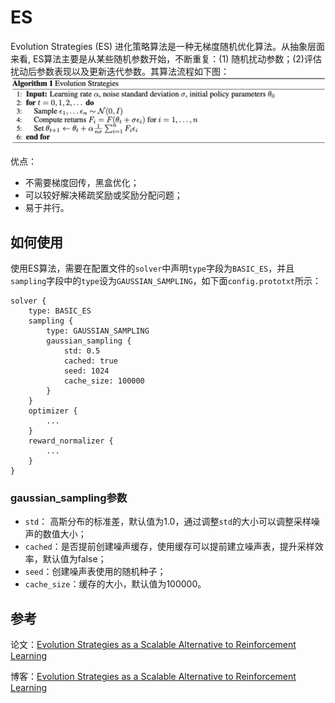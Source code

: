 # ES

Evolution Strategies (ES) 进化策略算法是一种无梯度随机优化算法。从抽象层面来看, ES算法主要是从某些随机参数开始，不断重复：(1) 随机扰动参数；(2)评估扰动后参数表现以及更新迭代参数。其算法流程如下图：
<img src=".images/ES_Algorithm.png"/>

优点：
- 不需要梯度回传，黑盒优化；
- 可以较好解决稀疏奖励或奖励分配问题；
- 易于并行。

## 如何使用
使用ES算法，需要在配置文件的`solver`中声明`type`字段为`BASIC_ES`，并且`sampling`字段中的`type`设为`GAUSSIAN_SAMPLING`，如下面`config.prototxt`所示：
```
solver {
    type: BASIC_ES
    sampling {
        type: GAUSSIAN_SAMPLING
        gaussian_sampling {
            std: 0.5
            cached: true
            seed: 1024
            cache_size: 100000
        }
    }
    optimizer {
        ...
    }
    reward_normalizer {
        ...
    }
}
```

### gaussian_sampling参数
- `std`： 高斯分布的标准差，默认值为1.0，通过调整`std`的大小可以调整采样噪声的数值大小；
- `cached`：是否提前创建噪声缓存，使用缓存可以提前建立噪声表，提升采样效率，默认值为false；
- `seed`：创建噪声表使用的随机种子；
- `cache_size`：缓存的大小，默认值为100000。

## 参考
论文：[Evolution Strategies as a Scalable Alternative to Reinforcement Learning](https://arxiv.org/abs/1703.03864)

博客：[Evolution Strategies as a Scalable Alternative to Reinforcement Learning](https://openai.com/blog/evolution-strategies/)
